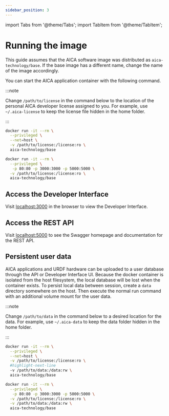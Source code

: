 ```yaml
---
sidebar_position: 3
---
```


import Tabs from '@theme/Tabs';
import TabItem from '@theme/TabItem';

# Running the image

This guide assumes that the AICA software image was distributed as `aica-technology/base`. If the base image has a
different name, change the name of the image accordingly.

You can start the AICA application container with the following command.

:::note

Change `/path/to/license` in the command below to the location of the personal AICA developer license assigned to you.
For example, use `~/.aica-license` to keep the license file hidden in the home folder.

:::


<Tabs groupId="os">
<TabItem value="linux" label="Linux">

```bash
docker run -it --rm \
  --privileged \
  --net=host \
  -v /path/to/license:/license:ro \
  aica-technology/base
```

</TabItem>
<TabItem value="mac" label="macOS">

```bash
docker run -it --rm \
  --privileged \
   -p 80:80 -p 3000:3000 -p 5000:5000 \
  -v /path/to/license:/license:ro \
  aica-technology/base
```

</TabItem>
</Tabs>

## Access the Developer Interface

Visit [localhost:3000](http://localhost:3000) in the browser to view the Developer Interface.

## Access the REST API

Visit [localhost:5000](http://localhost:5000) to see the Swagger homepage and documentation for the REST API.

## Persistent user data

AICA applications and URDF hardware can be uploaded to a user database through the API or Developer Interface UI.
Because the docker container is isolated from the host filesystem, the local database will be lost when the container
exists. To persist local data between session, create a `data` directory somewhere on the host. Then execute the normal
run command with an additional volume mount for the user data.

:::note

Change `/path/to/data` in the command below to a desired location for the data. For example, use `~/.aica-data` to keep
the data folder hidden in the home folder.

:::

<Tabs groupId="os">
<TabItem value="linux" label="Linux">

```bash
docker run -it --rm \
  --privileged \
  --net=host \
  -v /path/to/license:/license:ro \
  #highlight-next-line
  -v /path/to/data:/data:rw \
  aica-technology/base
```

</TabItem>
<TabItem value="mac" label="macOS">

```bash
docker run -it --rm \
  --privileged \
   -p 80:80 -p 3000:3000 -p 5000:5000 \
  -v /path/to/license:/license:ro \
  -v /path/to/data:/data:rw \
  aica-technology/base
```

</TabItem>
</Tabs>
